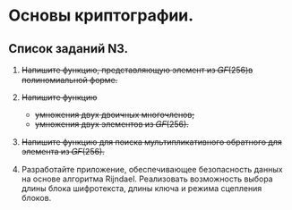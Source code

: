 # Основы криптографии. 
## Список заданий N3.
1. ~~Напишите функцию, представляющую элемент из 𝐺𝐹(256)в полиномиальной форме.~~

2. ~~Напишите функцию~~
    - ~~умножения двух двоичных многочленов;~~
    - ~~умножения двух элементов из 𝐺𝐹(256).~~

3. ~~Напишите функцию для поиска мультипликативного обратного для элемента из 𝐺𝐹(256).~~

4. Разработайте приложение, обеспечивающее безопасность данных на основе алгоритма Rijndael. 
Реализовать возможность выбора длины блока шифротекста, длины ключа и режима сцепления блоков.